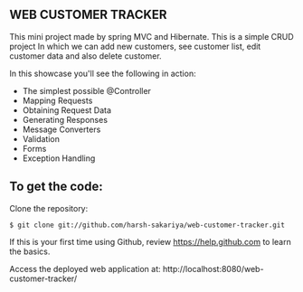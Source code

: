 WEB CUSTOMER TRACKER
-------------------
This mini project made by spring MVC and Hibernate. This is a simple CRUD project In which we can add new customers, see customer list, edit customer data and also delete customer.


In this showcase you'll see the following in action:

* The simplest possible @Controller
* Mapping Requests
* Obtaining Request Data
* Generating Responses
* Message Converters
* Validation
* Forms
* Exception Handling

To get the code:
-------------------
Clone the repository:

    $ git clone git://github.com/harsh-sakariya/web-customer-tracker.git

If this is your first time using Github, review https://help.github.com to learn the basics.

Access the deployed web application at: http://localhost:8080/web-customer-tracker/

